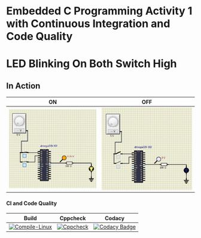 # Embedded C Programming Activity 1 with Continuous Integration and Code Quality

# LED Blinking On Both Switch High

## In Action

|ON|OFF|
|:--:|:--:|
|![ON](simulation/ON.png)|![OFF](simulation/OFF.png)|

#### CI and Code Quality

|Build|Cppcheck|Codacy|
|:--:|:--:|:--:|
|[![Compile-Linux](https://github.com/KirubaThomasM/Embedded_C_Activities/tree/main/Activity1/.github/workflows/Compile.yml/badge.svg)](https://github.com/KirubaThomasM/Embedded_C_Activities/tree/main/Activity1/.github/workflows/Compile.yml)|[![Cppcheck](https://github.com/KirubaThomasM/Embedded_C_Activities/tree/main/Activity1/.github/workflows/CodeQuality.yml/badge.svg)](https://github.com/KirubaThomasM/Embedded_C_Activities/tree/main/Activity1/.github/workflowsCodeQuality.yml)|[![Codacy Badge](https://app.codacy.com/project/badge/Grade/643b7ca2b2dc4daba1e700c216bb87d9)](https://www.codacy.com/gh/KirubaThomasM/Embedded_C_Activities/Activity1/dashboard?utm_source=github.com&amp;utm_medium=referral&amp;utm_content=KirubaThomasM/Embedded_C_Activities/Activity1&amp;utm_campaign=Badge_Grade)|
